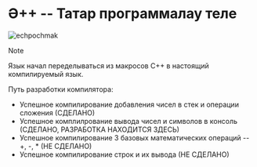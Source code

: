 # Ә++ -- Татар программалау теле

![echpochmak](https://github.com/erzakiev/EaPP/assets/13952639/b534abec-6b1f-415f-ac8f-81b204e68e9d)

> [!NOTE]
> Язык начал переделываться из макросов C++ в настоящий компилируемый язык.

Путь разработки компилятора:
  - Успешное компилирование добавления чисел в стек и операции сложения (СДЕЛАНО)
  - Успешное комплилрование вывода чисел и символов в консоль (СДЕЛАНО, РАЗРАБОТКА НАХОДИТСЯ ЗДЕСЬ)
  - Успешное компилирование 3 базовых математических операций -- +, -, * (НЕ СДЕЛАНО)
  - Успешное компилирование строк и их вывода (НЕ СДЕЛАНО)
